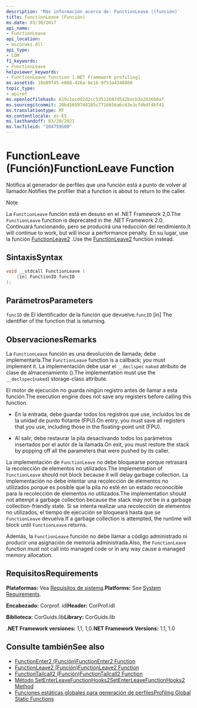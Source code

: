 ```yaml
---
description: 'Más información acerca de: FunctionLeave ((función)'
title: FunctionLeave (Función)
ms.date: 03/30/2017
api_name:
- FunctionLeave
api_location:
- mscorwks.dll
api_type:
- COM
f1_keywords:
- FunctionLeave
helpviewer_keywords:
- FunctionLeave function [.NET Framework profiling]
ms.assetid: 18e89f45-e068-426a-be16-9f53a4346860
topic_type:
- apiref
ms.openlocfilehash: 619c1ecd92d2cc53512687d542becb3a2636b8af
ms.sourcegitcommit: 20b4565974d185c7716656a6c63e3cfdbdf4bf41
ms.translationtype: MT
ms.contentlocale: es-ES
ms.lasthandoff: 03/20/2021
ms.locfileid: "104759500"
---
```

# <a name="functionleave-function"></a><span data-ttu-id="006ca-103">FunctionLeave (Función)</span><span class="sxs-lookup"><span data-stu-id="006ca-103">FunctionLeave Function</span></span>

<span data-ttu-id="006ca-104">Notifica al generador de perfiles que una función está a punto de volver al llamador.</span><span class="sxs-lookup"><span data-stu-id="006ca-104">Notifies the profiler that a function is about to return to the caller.</span></span>  
  
> [!NOTE]
> <span data-ttu-id="006ca-105">La `FunctionLeave` función está en desuso en el .NET Framework 2,0.</span><span class="sxs-lookup"><span data-stu-id="006ca-105">The `FunctionLeave` function is deprecated in the .NET Framework 2.0.</span></span> <span data-ttu-id="006ca-106">Continuará funcionando, pero se producirá una reducción del rendimiento.</span><span class="sxs-lookup"><span data-stu-id="006ca-106">It will continue to work, but will incur a performance penalty.</span></span> <span data-ttu-id="006ca-107">En su lugar, use la función [FunctionLeave2](functionleave2-function.md) .</span><span class="sxs-lookup"><span data-stu-id="006ca-107">Use the [FunctionLeave2](functionleave2-function.md) function instead.</span></span>  
  
## <a name="syntax"></a><span data-ttu-id="006ca-108">Sintaxis</span><span class="sxs-lookup"><span data-stu-id="006ca-108">Syntax</span></span>  
  
```cpp  
void __stdcall FunctionLeave (  
    [in] FunctionID funcID  
);  
```  
  
## <a name="parameters"></a><span data-ttu-id="006ca-109">Parámetros</span><span class="sxs-lookup"><span data-stu-id="006ca-109">Parameters</span></span>

<span data-ttu-id="006ca-110">`funcID` de El identificador de la función que devuelve.</span><span class="sxs-lookup"><span data-stu-id="006ca-110">`funcID` [in] The identifier of the function that is returning.</span></span>

## <a name="remarks"></a><span data-ttu-id="006ca-111">Observaciones</span><span class="sxs-lookup"><span data-stu-id="006ca-111">Remarks</span></span>  

 <span data-ttu-id="006ca-112">La `FunctionLeave` función es una devolución de llamada; debe implementarla.</span><span class="sxs-lookup"><span data-stu-id="006ca-112">The `FunctionLeave` function is a callback; you must implement it.</span></span> <span data-ttu-id="006ca-113">La implementación debe usar el `__declspec` `naked` atributo de clase de almacenamiento ().</span><span class="sxs-lookup"><span data-stu-id="006ca-113">The implementation must use the `__declspec`(`naked`) storage-class attribute.</span></span>  
  
 <span data-ttu-id="006ca-114">El motor de ejecución no guarda ningún registro antes de llamar a esta función.</span><span class="sxs-lookup"><span data-stu-id="006ca-114">The execution engine does not save any registers before calling this function.</span></span>  
  
- <span data-ttu-id="006ca-115">En la entrada, debe guardar todos los registros que use, incluidos los de la unidad de punto flotante (FPU).</span><span class="sxs-lookup"><span data-stu-id="006ca-115">On entry, you must save all registers that you use, including those in the floating-point unit (FPU).</span></span>  
  
- <span data-ttu-id="006ca-116">Al salir, debe restaurar la pila desactivando todos los parámetros insertados por el autor de la llamada.</span><span class="sxs-lookup"><span data-stu-id="006ca-116">On exit, you must restore the stack by popping off all the parameters that were pushed by its caller.</span></span>  
  
 <span data-ttu-id="006ca-117">La implementación de `FunctionLeave` no debe bloquearse porque retrasará la recolección de elementos no utilizados.</span><span class="sxs-lookup"><span data-stu-id="006ca-117">The implementation of `FunctionLeave` should not block because it will delay garbage collection.</span></span> <span data-ttu-id="006ca-118">La implementación no debe intentar una recolección de elementos no utilizados porque es posible que la pila no esté en un estado reconocible para la recolección de elementos no utilizados.</span><span class="sxs-lookup"><span data-stu-id="006ca-118">The implementation should not attempt a garbage collection because the stack may not be in a garbage collection-friendly state.</span></span> <span data-ttu-id="006ca-119">Si se intenta realizar una recolección de elementos no utilizados, el tiempo de ejecución se bloqueará hasta que se `FunctionLeave` devuelva.</span><span class="sxs-lookup"><span data-stu-id="006ca-119">If a garbage collection is attempted, the runtime will block until `FunctionLeave` returns.</span></span>  
  
 <span data-ttu-id="006ca-120">Además, la `FunctionLeave` función no debe llamar a código administrado ni producir una asignación de memoria administrada.</span><span class="sxs-lookup"><span data-stu-id="006ca-120">Also, the `FunctionLeave` function must not call into managed code or in any way cause a managed memory allocation.</span></span>  
  
## <a name="requirements"></a><span data-ttu-id="006ca-121">Requisitos</span><span class="sxs-lookup"><span data-stu-id="006ca-121">Requirements</span></span>  

 <span data-ttu-id="006ca-122">**Plataformas:** Vea [Requisitos de sistema](../../get-started/system-requirements.md).</span><span class="sxs-lookup"><span data-stu-id="006ca-122">**Platforms:** See [System Requirements](../../get-started/system-requirements.md).</span></span>  
  
 <span data-ttu-id="006ca-123">**Encabezado:** Corprof. idl</span><span class="sxs-lookup"><span data-stu-id="006ca-123">**Header:** CorProf.idl</span></span>  
  
 <span data-ttu-id="006ca-124">**Biblioteca:** CorGuids.lib</span><span class="sxs-lookup"><span data-stu-id="006ca-124">**Library:** CorGuids.lib</span></span>  
  
 <span data-ttu-id="006ca-125">**.NET Framework versiones:** 1,1, 1,0</span><span class="sxs-lookup"><span data-stu-id="006ca-125">**.NET Framework Versions:** 1.1, 1.0</span></span>  
  
## <a name="see-also"></a><span data-ttu-id="006ca-126">Consulte también</span><span class="sxs-lookup"><span data-stu-id="006ca-126">See also</span></span>

- [<span data-ttu-id="006ca-127">FunctionEnter2 (Función)</span><span class="sxs-lookup"><span data-stu-id="006ca-127">FunctionEnter2 Function</span></span>](functionenter2-function.md)
- [<span data-ttu-id="006ca-128">FunctionLeave2 (Función)</span><span class="sxs-lookup"><span data-stu-id="006ca-128">FunctionLeave2 Function</span></span>](functionleave2-function.md)
- [<span data-ttu-id="006ca-129">FunctionTailcall2 (Función)</span><span class="sxs-lookup"><span data-stu-id="006ca-129">FunctionTailcall2 Function</span></span>](functiontailcall2-function.md)
- [<span data-ttu-id="006ca-130">Método SetEnterLeaveFunctionHooks2</span><span class="sxs-lookup"><span data-stu-id="006ca-130">SetEnterLeaveFunctionHooks2 Method</span></span>](icorprofilerinfo2-setenterleavefunctionhooks2-method.md)
- [<span data-ttu-id="006ca-131">Funciones estáticas globales para generación de perfiles</span><span class="sxs-lookup"><span data-stu-id="006ca-131">Profiling Global Static Functions</span></span>](profiling-global-static-functions.md)
